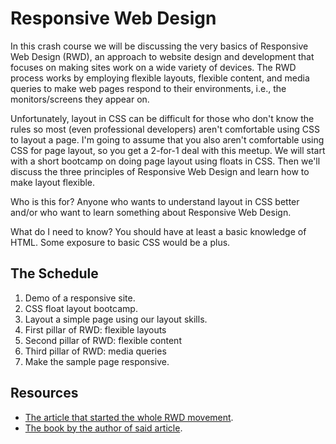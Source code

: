 # Responsive Web Design

In this crash course we will be discussing the very basics of Responsive Web Design (RWD), an approach to website design and development that focuses on making sites work on a wide variety of devices. The RWD process works by employing flexible layouts, flexible content, and media queries to make web pages respond to their environments, i.e., the monitors/screens they appear on.

Unfortunately, layout in CSS can be difficult for those who don't know the rules so most (even professional developers) aren't comfortable using CSS to layout a page. I'm going to assume that you also aren't comfortable using CSS for page layout, so you get a 2-for-1 deal with this meetup. We will start with a short bootcamp on doing page layout using floats in CSS. Then we'll discuss the three principles of Responsive Web Design and learn how to make layout flexible.

Who is this for? Anyone who wants to understand layout in CSS better and/or who want to learn something about Responsive Web Design.

What do I need to know? You should have at least a basic knowledge of HTML. Some exposure to basic CSS would be a plus.

## The Schedule

1. Demo of a responsive site.
1. CSS float layout bootcamp.
1. Layout a simple page using our layout skills.
1. First pillar of RWD: flexible layouts
1. Second pillar of RWD: flexible content
1. Third pillar of RWD: media queries
1. Make the sample page responsive.

## Resources

* [The article that started the whole RWD movement](http://alistapart.com/article/responsive-web-design).
* [The book by the author of said article](https://abookapart.com/products/responsive-web-design).
